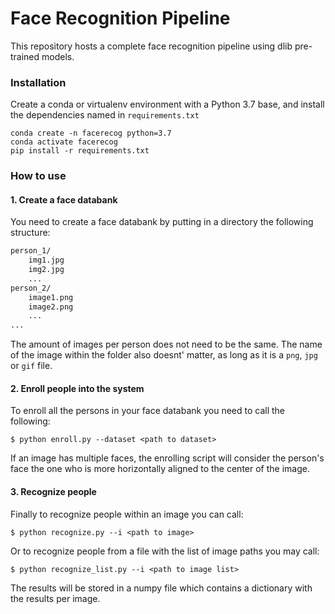 # Face Recognition Pipeline
This repository hosts a complete face recognition pipeline using dlib pre-trained models.

### Installation

Create a conda or virtualenv environment with a Python 3.7 base, and install the dependencies named in `requirements.txt`
```
conda create -n facerecog python=3.7
conda activate facerecog
pip install -r requirements.txt
```

### How to use

#### 1. Create a face databank

You need to create a face databank by putting in a directory the following structure:
```bash
person_1/
    img1.jpg
    img2.jpg
    ...
person_2/
    image1.png
    image2.png
    ...
...
```
The amount of images per person does not need to be the same. The name of the image within the folder also doesnt' matter, as long as it is a `png`, `jpg` or `gif` file.

#### 2. Enroll people into the system
To enroll all the persons in your face databank you need to call the following:

`$ python enroll.py --dataset <path to dataset>`

If an image has multiple faces, the enrolling script will consider the person's face the one who is more horizontally aligned to the center of the image.

#### 3. Recognize people
Finally to recognize people within an image you can call:

```
$ python recognize.py --i <path to image>
```

Or to recognize people from a file with the list of image paths you may call:

```
$ python recognize_list.py --i <path to image list>
```
The results will be stored in a numpy file which contains a dictionary with the results per image.
